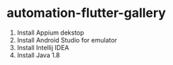 # automation-flutter-gallery

1. Install Appium dekstop
2. Install Android Studio for emulator
3. Install Intellij IDEA
4. Install Java 1.8
